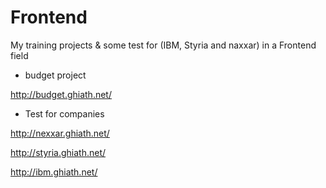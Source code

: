 # Frontend

My training projects & some test for (IBM, Styria and naxxar) in a Frontend field

* budget project

http://budget.ghiath.net/

* Test for companies

http://nexxar.ghiath.net/

http://styria.ghiath.net/

http://ibm.ghiath.net/

